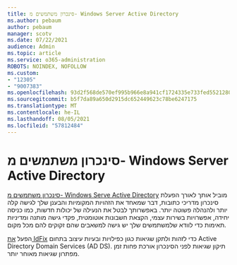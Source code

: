 ```yaml
---
title: סינכרון משתמשים מ- Windows Server Active Directory
ms.author: pebaum
author: pebaum
manager: scotv
ms.date: 07/22/2021
audience: Admin
ms.topic: article
ms.service: o365-administration
ROBOTS: NOINDEX, NOFOLLOW
ms.custom:
- "12305"
- "9007383"
ms.openlocfilehash: 93d2f568de570ef995b966e8a941cf1724335e733fed5521280396516437d698
ms.sourcegitcommit: b5f7da89a650d2915dc652449623c78be6247175
ms.translationtype: MT
ms.contentlocale: he-IL
ms.lasthandoff: 08/05/2021
ms.locfileid: "57812484"
---
```

# <a name="sync-users-from-your-windows-server-active-directory"></a>סינכרון משתמשים מ- Windows Server Active Directory

[סינכרון משתמשים מ- Windows Serve Active Directory](https://admin.microsoft.com/AdminPortal/Home#/featureexplorer/security/Identity) מוביל אותך לאורך הפעלת סינכרון מדריכי כתובות, דבר שמאחד את הזהויות המקומיות והבענן שלך לגישה קלה יותר ולהנהלה פשוטה יותר. באפשרותך לבטל את הנעילה של יכולות חדשות, כמו כניסה יחידה, אפשרויות בשירות עצמי, הקצאת חשבונות אוטומטית, פקדי גישה מותנה ומדיניות תאימות כדי לוודא שלמשתמשים שלך יש גישה למשאבים שהם זקוקים להם מכל מקום. 

הפעל [את IdFix](https://admin.microsoft.com/Adminportal/Home?source=applauncher#/modernonboarding/IdentityWizard) כדי לזהות ולתקן שגיאות כגון כפילויות ובעיות עיצוב בתחום Active Directory Domain Services (AD DS). תיקון שגיאות לפני הסינכרון אורכת פחות זמן מפתרון שגיאות מאוחר יותר.

